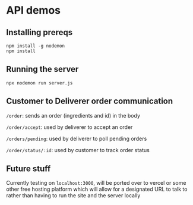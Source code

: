 # API demos

## Installing prereqs
```
npm install -g nodemon
npm install
```

## Running the server
```
npx nodemon run server.js
```

## Customer to Deliverer order communication
`/order`: sends an order (ingredients and id) in the body

`/order/accept`: used by deliverer to accept an order

`/orders/pending`: used by deliverer to poll pending orders

`/order/status/:id`: used by customer to track order status

## Future stuff
Currently testing on `localhost:3000`, will be ported over to vercel or some other free hosting platform which will allow for a designated URL to talk to rather than having to run the site and the server locally
